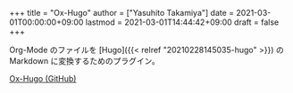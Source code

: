 +++
title = "Ox-Hugo"
author = ["Yasuhito Takamiya"]
date = 2021-03-01T00:00:00+09:00
lastmod = 2021-03-01T14:44:42+09:00
draft = false
+++

Org-Mode のファイルを [Hugo]({{< relref "20210228145035-hugo" >}}) の Markdown に変換するためのプラグイン。

[Ox-Hugo (GitHub)](https://github.com/kaushalmodi/ox-hugo)
